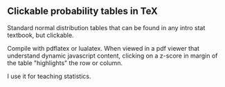 ## Clickable probability tables in TeX

Standard normal distribution tables that can be found in any intro stat
textbook, but clickable.

Compile with pdflatex or lualatex.  When viewed in a pdf viewer that understand
dynamic javascript content, clicking on a z-score in margin of the table
"highlights" the row or column.

I use it for teaching statistics.
